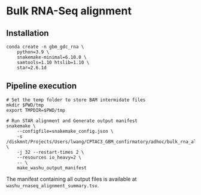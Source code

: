 # Bulk RNA-Seq alignment


## Installation

    conda create -n gbm_gdc_rna \
        python=3.9 \
        snakemake-minimal=6.10.0 \
        samtools=1.10 htslib=1.10 \
        star=2.6.1d


## Pipeline execution

    # Set the temp folder to store BAM intermidate files
    mkdir $PWD/tmp
    export TMPDIR=$PWD/tmp

    # Run STAR alignment and Generate output manifest
    snakemake \
        --configfile=snakemake_config.json \
        -s /diskmnt/Projects/Users/lwang/CPTAC3_GBM_confirmatory/adhoc/bulk_rna_alignment/Snakefile \
        -j 32 --restart-times 2 \
        --resources io_heavy=2 \
        -- \
        make_washu_output_manifest

The manifest containing all output files is available at `washu_rnaseq_alignment_summary.tsv`.